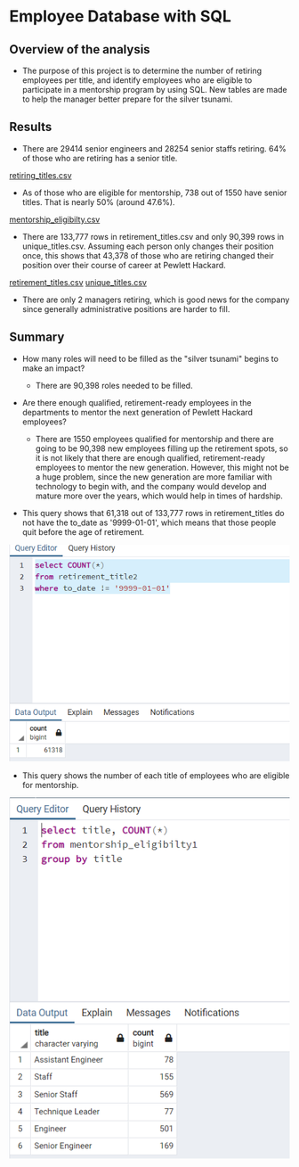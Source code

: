 # Employee Database with SQL

## Overview of the analysis

- The purpose of this project is to determine the number of retiring employees per title, and identify employees who are eligible to participate in a mentorship program by using SQL. New tables are made to help the manager better prepare for the silver tsunami. 

## Results

- There are 29414 senior engineers and 28254 senior staffs retiring. 64% of those who are retiring has a senior title.

[retiring_titles.csv](Data/retiring_titles.csv)

- As of those who are eligible for mentorship, 738 out of 1550 have senior titles. That is nearly 50% (around 47.6%).

[mentorship_eligibilty.csv](Data/mentorship_eligibilty.csv)

- There are 133,777 rows in retirement_titles.csv and only 90,399 rows in unique_titles.csv. Assuming each person only changes their position once, this shows that 43,378 of those who are retiring changed their position over their course of career at Pewlett Hackard. 

[retirement_titles.csv](Data/retirement_titles.csv)
[unique_titles.csv](Data/unique_titles.csv)

- There are only 2 managers retiring, which is good news for the company since generally administrative positions are harder to fill.

## Summary

- How many roles will need to be filled as the "silver tsunami" begins to make an impact?
  - There are 90,398 roles needed to be filled.
  
- Are there enough qualified, retirement-ready employees in the departments to mentor the next generation of Pewlett Hackard employees?
  - There are 1550 employees qualified for mentorship and there are going to be 90,398 new employees filling up the retirement spots, so it is not likely that there are enough qualified, retirement-ready employees to mentor the new generation. However, this might not be a huge problem, since the new generation are more familiar with technology to begin with, and the company would develop and mature more over the years, which would help in times of hardship. 
  
- This query shows that 61,318 out of 133,777 rows in retirement_titles do not have the to_date as '9999-01-01', which means that those people quit before the age of retirement. 

![employees_who_quit.PNG](employees_who_quit.PNG)

- This query shows the number of each title of employees who are eligible for mentorship. 

![titles_of_mentors.PNG](titles_of_mentors.PNG)
